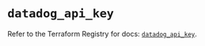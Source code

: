 # `datadog_api_key`

Refer to the Terraform Registry for docs: [`datadog_api_key`](https://registry.terraform.io/providers/datadog/datadog/3.52.0/docs/resources/api_key).
